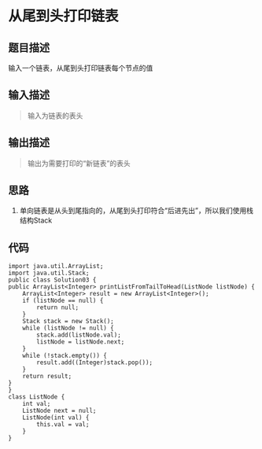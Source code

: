 # 从尾到头打印链表
## 题目描述
输入一个链表，从尾到头打印链表每个节点的值

## 输入描述
> 输入为链表的表头

## 输出描述
> 输出为需要打印的“新链表”的表头

## 思路
1. 单向链表是从头到尾指向的，从尾到头打印符合“后进先出”，所以我们使用栈结构Stack

## 代码
    import java.util.ArrayList;
    import java.util.Stack;
    public class Solution03 {
    public ArrayList<Integer> printListFromTailToHead(ListNode listNode) {
        ArrayList<Integer> result = new ArrayList<Integer>();
        if (listNode == null) {
            return null;
        }
        Stack stack = new Stack();
        while (listNode != null) {
            stack.add(listNode.val);
            listNode = listNode.next;
        }
        while (!stack.empty()) {
            result.add((Integer)stack.pop());
        }
        return result;
    }
    }
    class ListNode {
        int val;
        ListNode next = null;
        ListNode(int val) {
            this.val = val;
        }
    }
